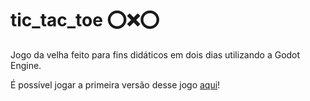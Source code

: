 # tic_tac_toe ⭕❌⭕

Jogo da velha feito para fins didáticos em dois dias utilizando a Godot Engine.

É possível jogar a primeira versão desse jogo [aqui](https://srtazuzza.github.io/tic_tac_toe/)!